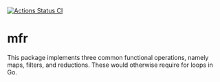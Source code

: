 [![Actions Status CI](https://github.com/Fontkodo/mfr/workflows/CI/badge.svg)](https://github.com/Fontkodo/mfr/actions/workflows/main.yml)

# mfr

This package implements three common functional operations,
namely maps, filters, and reductions.
These would otherwise require for loops in Go.
